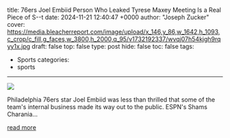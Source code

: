 title: 76ers Joel Embiid Person Who Leaked Tyrese Maxey Meeting Is a Real Piece of S--t
date: 2024-11-21 12:40:47 +0000
author: "Joseph Zucker"
cover: https://media.bleacherreport.com/image/upload/x_146,y_86,w_1642,h_1093,c_crop/c_fill,g_faces,w_3800,h_2000,q_95/v1732192337/wvqj07h54kjgh9rqyy1x.jpg
draft: false
top: false
type: post
hide: false
toc: false
tags:
  - Sports
categories:
  - sports
---

![](https://media.bleacherreport.com/image/upload/x_146,y_86,w_1642,h_1093,c_crop/c_fill,g_faces,w_3800,h_2000,q_95/v1732192337/wvqj07h54kjgh9rqyy1x.jpg)

Philadelphia 76ers star Joel Embiid was less than thrilled that some of the team's internal business made its way out to the public. ESPN's Shams Charania…

[read more](https://bleacherreport.com/articles/10144266-76ers-joel-embiid-person-who-leaked-tyrese-maxey-meeting-is-a-real-piece-of-s--t)
